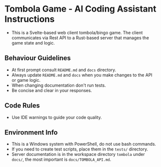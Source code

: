 # Tombola Game - AI Coding Assistant Instructions

- This is a Svelte-based web client tombola/bingo game. The client communicates via Rest API to a Rust-based server that manages the game state and logic.

## Behaviour Guidelines
- At first prompt consult `README.md` and `docs` directory.
- Always update `README.md` and `docs` when you make changes to the API or game logic.
- When changing documentation don't run tests.
- Be concise and clear in your responses.

## Code Rules
- Use IDE warnings to guide your code quality.

## Environment Info
- This is a Windows system with PowerShell, do not use bash commands.
- If you need to create test scripts, place them in the `tests/` directory.
- Server documentation is in the workspace directory `tombola` under `docs/`, the most important is `docs/TOMBOLA_API.md`.
